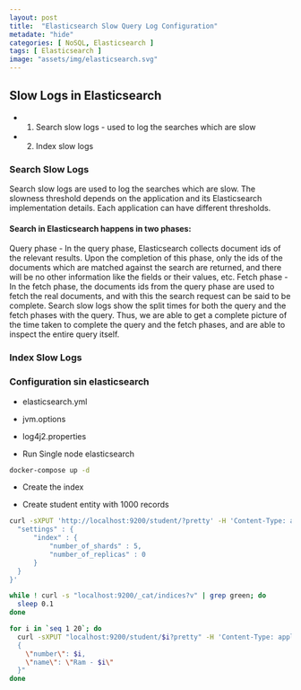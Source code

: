 ```yaml
---
layout: post
title:  "Elasticsearch Slow Query Log Configuration"
metadate: "hide"
categories: [ NoSQL, Elasticsearch ]
tags: [ Elasticsearch ]
image: "assets/img/elasticsearch.svg"
---
```


## Slow Logs in Elasticsearch
- 1. Search slow logs - used to log the searches which are slow
- 2. Index slow logs

### Search Slow Logs

Search slow logs are used to log the searches which are slow. The slowness threshold depends on the application and its Elasticsearch implementation details. Each application can have different thresholds.

#### Search in Elasticsearch happens in two phases:

Query phase - In the query phase, Elasticsearch collects document ids of the relevant results. Upon the completion of this phase, only the ids of the documents which are matched against the search are returned, and there will be no other information like the fields or their values, etc.
Fetch phase - In the fetch phase, the documents ids from the query phase are used to fetch the real documents, and with this the search request can be said to be complete.
Search slow logs show the split times for both the query and the fetch phases with the query. Thus, we are able to get a complete picture of the time taken to complete the query and the fetch phases, and are able to inspect the entire query itself.

### Index Slow Logs

### Configuration sin elasticsearch

- elasticsearch.yml
- jvm.options
- log4j2.properties

- Run Single node elasticsearch

```bash
docker-compose up -d 
```

- Create the index

- Create student entity with 1000 records 

```bash
curl -sXPUT 'http://localhost:9200/student/?pretty' -H 'Content-Type: application/json' -d '{
  "settings" : {
      "index" : {
          "number_of_shards" : 5,
          "number_of_replicas" : 0
      }
  }
}'

while ! curl -s "localhost:9200/_cat/indices?v" | grep green; do
  sleep 0.1
done

for i in `seq 1 20`; do
  curl -sXPUT "localhost:9200/student/$i?pretty" -H 'Content-Type: application/json' -d "
  {
    \"number\": $i,
    \"name\": \"Ram - $i\"
  }"
done
```


